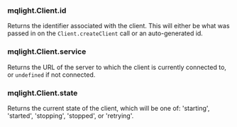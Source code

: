 ### mqlight.Client.id

Returns the identifier associated with the client. This will either be what
was passed in on the `Client.createClient` call or an auto-generated id.

### mqlight.Client.service

Returns the URL of the server to which the client is currently connected
to, or `undefined` if not connected.

### mqlight.Client.state

Returns the current state of the client, which will be one of:
'starting', 'started', 'stopping', 'stopped', or 'retrying'.

